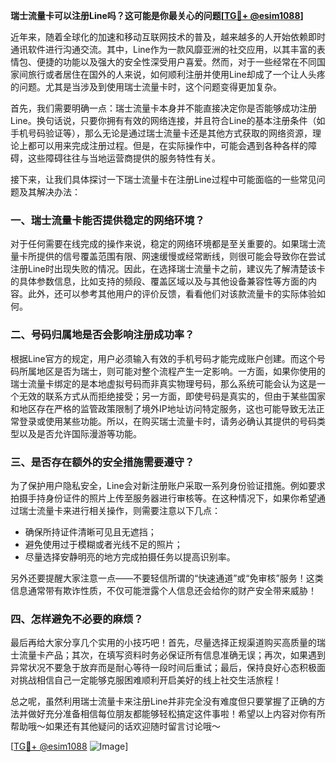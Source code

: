 **瑞士流量卡可以注册Line吗？这可能是你最关心的问题[[TG💪+ @esim1088](https://t.me/s/esim1088)]**

近年来，随着全球化的加速和移动互联网技术的普及，越来越多的人开始依赖即时通讯软件进行沟通交流。其中，Line作为一款风靡亚洲的社交应用，以其丰富的表情包、便捷的功能以及强大的安全性深受用户喜爱。然而，对于一些经常在不同国家间旅行或者居住在国外的人来说，如何顺利注册并使用Line却成了一个让人头疼的问题。尤其是当涉及到使用瑞士流量卡时，这个问题变得更加复杂。

首先，我们需要明确一点：瑞士流量卡本身并不能直接决定你是否能够成功注册Line。换句话说，只要你拥有有效的网络连接，并且符合Line的基本注册条件（如手机号码验证等），那么无论是通过瑞士流量卡还是其他方式获取的网络资源，理论上都可以用来完成注册过程。但是，在实际操作中，可能会遇到各种各样的障碍，这些障碍往往与当地运营商提供的服务特性有关。

接下来，让我们具体探讨一下瑞士流量卡在注册Line过程中可能面临的一些常见问题及其解决办法：

### **一、瑞士流量卡能否提供稳定的网络环境？**

对于任何需要在线完成的操作来说，稳定的网络环境都是至关重要的。如果瑞士流量卡所提供的信号覆盖范围有限、网速缓慢或经常断线，则很可能会导致你在尝试注册Line时出现失败的情况。因此，在选择瑞士流量卡之前，建议先了解清楚该卡的具体参数信息，比如支持的频段、覆盖区域以及与其他设备兼容性等方面的内容。此外，还可以参考其他用户的评价反馈，看看他们对该款流量卡的实际体验如何。

### **二、号码归属地是否会影响注册成功率？**

根据Line官方的规定，用户必须输入有效的手机号码才能完成账户创建。而这个号码所属地区是否为瑞士，则可能对整个流程产生一定影响。一方面，如果你使用的瑞士流量卡绑定的是本地虚拟号码而非真实物理号码，那么系统可能会认为这是一个无效的联系方式从而拒绝接受；另一方面，即使号码是真实的，但由于某些国家和地区存在严格的监管政策限制了境外IP地址访问特定服务，这也可能导致无法正常登录或使用某些功能。所以，在购买瑞士流量卡时，请务必确认其提供的号码类型以及是否允许国际漫游等功能。

### **三、是否存在额外的安全措施需要遵守？**

为了保护用户隐私安全，Line会对新注册账户采取一系列身份验证措施。例如要求拍摄手持身份证件的照片上传至服务器进行审核等。在这种情况下，如果你希望通过瑞士流量卡来进行相关操作，则需要注意以下几点：
- 确保所持证件清晰可见且无遮挡；
- 避免使用过于模糊或者光线不足的照片；
- 尽量选择安静明亮的地方完成拍摄任务以提高识别率。

另外还要提醒大家注意一点——不要轻信所谓的“快速通道”或“免审核”服务！这类信息通常带有欺诈性质，不仅可能泄露个人信息还会给你的财产安全带来威胁！

### **四、怎样避免不必要的麻烦？**

最后再给大家分享几个实用的小技巧吧！首先，尽量选择正规渠道购买高质量的瑞士流量卡产品；其次，在填写资料时务必保证所有信息准确无误；再次，如果遇到异常状况不要急于放弃而是耐心等待一段时间后重试；最后，保持良好心态积极面对挑战相信自己一定能够克服困难顺利开启美好的线上社交生活旅程！

总之呢，虽然利用瑞士流量卡来注册Line并非完全没有难度但只要掌握了正确的方法并做好充分准备相信每位朋友都能够轻松搞定这件事啦！希望以上内容对你有所帮助哦～如果还有其他疑问的话欢迎随时留言讨论哦～

[[TG💪+ @esim1088](https://t.me/s/esim1088) ![Image](https://i.postimg.cc/4NQfJmqS/Snipaste-2025-05-13-00-14-12.png)]